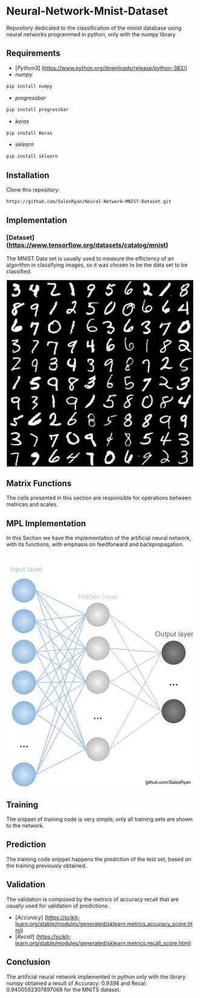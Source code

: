# Neural-Network-Mnist-Dataset
Repository dedicated to the classification of the minist database using neural networks programmed in python, only with the numpy library

## Requirements
- [*Python3*] (https://www.python.org/downloads/release/python-382/) 
- *numpy*
```bash
pip install numpy
```
- *progressbar*
```bash
pip install progressbar
```
- *keras*
```bash
pip install Keras
```
- *sklearn*
```bash
pip install sklearn
```

## Installation

Clone this repository:

```bash
https://github.com/SalesRyan/Neural-Network-MNIST-Dataset.git
```

## Implementation

### [Dataset] (https://www.tensorflow.org/datasets/catalog/mnist)

The MNIST Data set is usually used to measure the efficiency of an algorithm in classifying images, so it was chosen to be the data set to be classified.

<p>
  <img src="exmnist.png" >
</p>


## Matrix Functions

The cells presented in this section are responsible for operations between matrices and scales.

## MPL Implementation

In this Section we have the implementation of the artificial neural network, with its functions, with emphasis on feedforward and backpropagation.

<p>
  <img src="MLP.jpg" >
</p>

## Training

The snippet of training code is very simple, only all training sets are shown to the network.

## Prediction

The training code snippet happens the prediction of the test set, based on the training previously obtained.

## Validation

The validation is composed by the metrics of accuracy recall that are usually used for validation of predictions.

- [*Accuracy*] (https://scikit-learn.org/stable/modules/generated/sklearn.metrics.accuracy_score.html)
- [*Recall*] (https://scikit-learn.org/stable/modules/generated/sklearn.metrics.recall_score.html)

## Conclusion

The artificial neural network implemented in python only with the library numpy obtained a result of Accuracy: 0.9398 and Recal: 0.9400592307897068 for the MNITS dataset.
